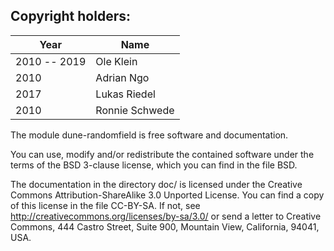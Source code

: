 Copyright holders:
------------------

| Year         | Name           |
|--------------|----------------|
| 2010 -- 2019 | Ole Klein      |
| 2010         | Adrian Ngo     |
| 2017         | Lukas Riedel   |
| 2010         | Ronnie Schwede |

The module dune-randomfield is free software and documentation.

You can use, modify and/or redistribute the contained software under the terms
of the BSD 3-clause license, which you can find in the file BSD.

The documentation in the directory doc/ is licensed under the Creative Commons
Attribution-ShareAlike 3.0 Unported License. You can find a copy of this license
in the file CC-BY-SA. If not, see http://creativecommons.org/licenses/by-sa/3.0/
or send a letter to Creative Commons, 444 Castro Street, Suite 900, Mountain
View, California, 94041, USA.
